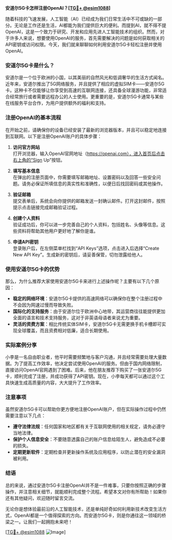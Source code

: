 **安道尔5G卡怎样注册OpenAI？[[TG💪+ @esim1088](https://t.me/s/esim1088)]**

随着科技的飞速发展，人工智能（AI）已经成为我们日常生活中不可或缺的一部分。无论是工作还是生活，AI都能为我们提供巨大的便利。而提到AI，就不得不提OpenAI，这是一个致力于研究、开发和应用先进人工智能技术的组织。然而，对于许多人来说，想要使用OpenAI的服务，首先需要解决的问题是如何获取相关的API密钥或访问权限。今天，我们就来聊聊如何利用安道尔5G卡轻松注册并使用OpenAI。

### 安道尔5G卡是什么？

安道尔是一个位于欧洲的小国，以其美丽的自然风光和低调奢华的生活方式闻名。近年来，安道尔推出了5G网络服务，并且提供了相应的虚拟SIM卡——安道尔5G卡。这种卡不仅能够让你享受到高速的互联网连接，还具备全球漫游功能，非常适合经常旅行或者需要远程办公的人士使用。更重要的是，安道尔5G卡通常与某些在线服务平台合作，为用户提供额外的福利和支持。

### 注册OpenAI的基本流程

在开始之前，请确保你的设备已经安装了最新的浏览器版本，并且可以稳定地连接到互联网。以下是注册OpenAI账户的具体步骤：

1. **访问官方网站**  
   打开浏览器，输入OpenAI官网地址（https://openai.com），进入首页后点击右上角的“Sign Up”按钮。

2. **填写基本信息**  
   在弹出的注册页面中，你需要填写邮箱地址、设置密码以及回答一些安全问题。请务必保证所填信息的真实性和准确性，以便日后找回密码或其他操作。

3. **验证邮箱**  
   提交表单后，系统会向你提供的邮箱发送一封确认邮件。打开这封邮件，按照提示点击链接完成邮箱验证过程。

4. **创建个人资料**  
   验证成功后，你可以进一步完善自己的个人资料，包括姓名、头像等信息。这些资料将帮助其他用户更好地了解你是谁。

5. **申请API密钥**  
   登录账户后，在左侧菜单栏找到“API Keys”选项，点击进入后选择“Create New API Key”。生成新的密钥后，请妥善保管，切勿泄露给他人。

### 使用安道尔5G卡的优势

那么，为什么推荐大家使用安道尔5G卡来进行上述操作呢？主要有以下几个原因：

- **稳定的网络环境**：安道尔5G卡提供的高速网络可以确保你在整个注册过程中不会因为网速过慢而导致失败。
- **国际化的支持服务**：由于安道尔位于欧洲中心地带，其运营商往往能提供更加全面的语言和技术支持服务，这对于非英语母语者来说尤为重要。
- **灵活的资费方案**：相比传统实体SIM卡，安道尔5G卡无需更换手机卡槽即可实现全球覆盖，而且资费相对低廉，适合长期使用。

### 实际案例分享

小李是一名自由职业者，他平时需要频繁地与客户沟通，并且经常需要处理大量数据。为了提高工作效率，他决定尝试使用OpenAI的服务。但由于国内网络限制，直接访问OpenAI官网遇到了困难。后来，他在朋友推荐下购买了一张安道尔5G卡，顺利完成了注册，并成功获得了API密钥。现在，小李每天都可以通过这个工具快速生成高质量的内容，大大提升了工作效率。

### 注意事项

虽然安道尔5G卡可以帮助你更方便地注册OpenAI账户，但在实际操作过程中仍然需要注意以下几点：

- **遵守法律法规**：任何国家和地区都有关于互联网使用的相关规定，请务必遵守当地法律。
- **保护个人信息安全**：不要随意透露自己的账户信息给陌生人，避免造成不必要的损失。
- **定期更新软件**：定期检查并更新操作系统及应用程序，以防止潜在的安全漏洞被利用。

### 结语

总的来说，通过安道尔5G卡注册OpenAI并不是一件难事，只要你按照正确的步骤操作，并注意相关细节，就能顺利完成整个流程。希望本文对你有所帮助！如果你还有其他疑问，欢迎随时留言交流。

无论你是想体验最前沿的人工智能技术，还是单纯好奇如何利用新技术改变生活方式，OpenAI都是一个值得探索的方向。而安道尔5G卡，则是你通往这一领域的桥梁之一。让我们一起拥抱未来吧！

[[TG💪+ @esim1088](https://t.me/s/esim1088) ![Image](https://i.postimg.cc/4NQfJmqS/Snipaste-2025-05-13-00-14-12.png)]